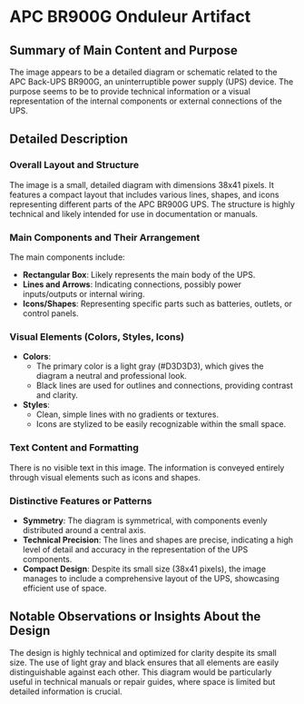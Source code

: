 # APC BR900G Onduleur Artifact

## Summary of Main Content and Purpose
The image appears to be a detailed diagram or schematic related to the APC Back-UPS BR900G, an uninterruptible power supply (UPS) device. The purpose seems to be to provide technical information or a visual representation of the internal components or external connections of the UPS.

## Detailed Description

### Overall Layout and Structure
The image is a small, detailed diagram with dimensions 38x41 pixels. It features a compact layout that includes various lines, shapes, and icons representing different parts of the APC BR900G UPS. The structure is highly technical and likely intended for use in documentation or manuals.

### Main Components and Their Arrangement
The main components include:
- **Rectangular Box**: Likely represents the main body of the UPS.
- **Lines and Arrows**: Indicating connections, possibly power inputs/outputs or internal wiring.
- **Icons/Shapes**: Representing specific parts such as batteries, outlets, or control panels.

### Visual Elements (Colors, Styles, Icons)
- **Colors**:
  - The primary color is a light gray (#D3D3D3), which gives the diagram a neutral and professional look.
  - Black lines are used for outlines and connections, providing contrast and clarity.
- **Styles**:
  - Clean, simple lines with no gradients or textures.
  - Icons are stylized to be easily recognizable within the small space.

### Text Content and Formatting
There is no visible text in this image. The information is conveyed entirely through visual elements such as icons and shapes.

### Distinctive Features or Patterns
- **Symmetry**: The diagram is symmetrical, with components evenly distributed around a central axis.
- **Technical Precision**: The lines and shapes are precise, indicating a high level of detail and accuracy in the representation of the UPS components.
- **Compact Design**: Despite its small size (38x41 pixels), the image manages to include a comprehensive layout of the UPS, showcasing efficient use of space.

## Notable Observations or Insights About the Design
The design is highly technical and optimized for clarity despite its small size. The use of light gray and black ensures that all elements are easily distinguishable against each other. This diagram would be particularly useful in technical manuals or repair guides, where space is limited but detailed information is crucial.